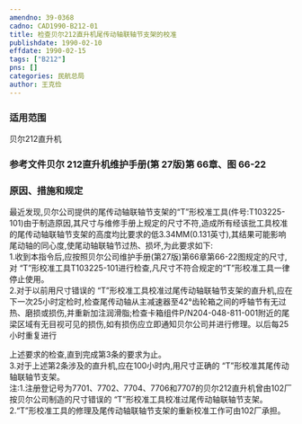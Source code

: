 ```yaml
---
amendno: 39-0368  
cadno: CAD1990-B212-01  
title: 检查贝尔212直升机尾传动轴联轴节支架的校准  
publishdate: 1990-02-10  
effdate: 1990-02-15  
tags: ["B212"]  
pns: []  
categories: 民航总局  
author: 王克俭  
---
```

  
### 适用范围  
贝尔212直升机  
  
<!--more-->  
### 参考文件贝尔 212直升机维护手册(第 27版)第 66章、图 66-22  
  
### 原因、措施和规定  
最近发现,贝尔公司提供的尾传动轴联轴节支架的“T”形校准工具(件号:T103225-101)由于制造原因,其尺寸与维修手册上规定的尺寸不符,造成所有经该批工具校准的尾传动轴联轴节支架的高度均比要求的低3.34MM(0.131英寸),其结果可能影响尾动轴的同心度,使尾动轴联轴节过热、损坏,为此要求如下:  
    1.收到本指令后,应按照贝尔公司维护手册(第27版)第66章第66-22图规定的尺寸,对 “T”形校准工具T103225-101进行检查,凡尺寸不符合规定的“T”形校准工具一律停止使用。  
    2.对于以前用尺寸错误的 “T”形校准工具校准过尾传动轴联轴节支架的直升机,应在下一次25小时定检时,检查尾传动轴从主减速器至42°齿轮箱之间的呼轴节有无过热、磨损或损伤,并重新加注润滑脂;检查卡箱组件P/N204-048-811-001附近的尾梁区域有无目视可见的损伤,如有损伤应立即通知贝尔公司并进行修理。以后每25小时重复进行  
  
  
上述要求的检查,直到完成第3条的要求为止。  
    3.对于上述第2条涉及的直升机,应在100小时内,用尺寸正确的 “T”形校准其尾传动轴联轴节支架。  
    注:1.注册登记号为7701、7702、7704、7706和7707的贝尔212直升机曾由102厂按贝尔公司制造的尺寸错误的 “T”形校准工具校准过尾传动轴联轴节支架。  
2.“T”形校准工具的修理及尾传动轴联轴节支架的重新校准工作可由102厂承担。  
